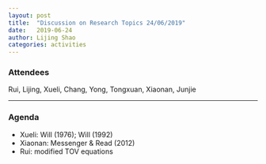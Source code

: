 ```yaml
---
layout: post
title:  "Discussion on Research Topics 24/06/2019"
date:   2019-06-24
author: Lijing Shao
categories: activities
---
```



### Attendees

Rui, Lijing, Xueli, Chang, Yong, Tongxuan, Xiaonan, Junjie

---

### Agenda

- Xueli: Will (1976); Will (1992)
- Xiaonan: Messenger & Read (2012)
- Rui: modified TOV equations